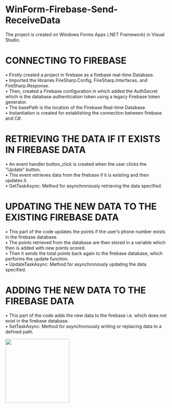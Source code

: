 # WinForm-Firebase-Send-ReceiveData
The project is created on Windows Forms Apps (.NET Framework) in Visual Studio.  

# CONNECTING TO FIREBASE  
•	Firstly created a project in firebase as a firebase real-time Database.  
•	Imported the libraries FireSharp.Config, FireSharp.Interfaces, and FireSharp.Response.  
•	Then, created a Firebase configuration in which added the AuthSecret which is the database authentication token using a legacy Firebase token generator.  
•	The basePath is the location of the Firebase Real-time Database.  
•	Instantiation is created for establishing the connection between firebase and C#.  

# RETRIEVING THE DATA IF IT EXISTS IN FIREBASE DATA  
•	An event handler button_click is created when the user clicks the “Update” button.  
•	This event retrieves data from the firebase if it is existing and then updates it.  
•	GetTaskAsync: Method for asynchronously retrieving the data specified.  

# UPDATING THE NEW DATA TO THE EXISTING FIREBASE DATA  
•	This part of the code updates the points if the user’s phone number exists in the firebase database.  
•	The points retrieved from the database are then stored in a variable which then is added with new points scored.  
•	Then it sends the total points back again to the firebase database, which performs the update function.  
•	UpdateTaskAsync: Method for asynchronously updating the data specified.  

# ADDING THE NEW DATA TO THE FIREBASE DATA  
•	This part of the code adds the new data to the firebase i.e. which does not exist in the firebase database.  
•	SetTaskAsync: Method for asynchronously writing or replacing data to a defined path.  

<img src="https://github.com/SidraShaikh-2/WinForm-Firebase-Send-ReceiveData/assets/57295469/14001aa9-5e0e-4ef7-9c86-3d0a77a8cabc" width="200">



